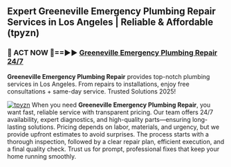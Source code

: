 ## Expert Greeneville Emergency Plumbing Repair Services in Los Angeles | Reliable & Affordable (tpyzn)  

<h3>🚿 ACT NOW 🌟==►► <a href="https://tinyurl.com/2ne6vx2x" rel="nofollow">Greeneville Emergency Plumbing Repair 24/7</a></h3>

**Greeneville Emergency Plumbing Repair** provides top-notch plumbing services in Los Angeles. From repairs to installations, enjoy free consultations + same-day service. Trusted Solutions 2025!

[![tpyzn](https://i.imgur.com/4PFF4AK.jpeg)](https://tinyurl.com/2ne6vx2x)
When you need **Greeneville Emergency Plumbing Repair**, you want fast, reliable service with transparent pricing. Our team offers 24/7 availability, expert diagnostics, and high-quality parts—ensuring long-lasting solutions. Pricing depends on labor, materials, and urgency, but we provide upfront estimates to avoid surprises. The process starts with a thorough inspection, followed by a clear repair plan, efficient execution, and a final quality check. Trust us for prompt, professional fixes that keep your home running smoothly.